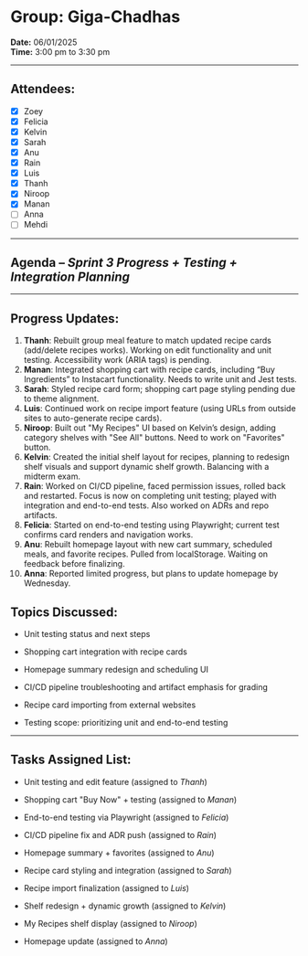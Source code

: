 # **Group:** Giga-Chadhas

**Date:** 06/01/2025  
**Time:** 3:00 pm to 3:30 pm

---

## **Attendees:**
- [x] Zoey  
- [x] Felicia  
- [x] Kelvin  
- [x] Sarah  
- [x] Anu  
- [x] Rain  
- [x] Luis  
- [x] Thanh  
- [x] Niroop  
- [x] Manan  
- [ ] Anna  
- [ ] Mehdi  

---

## **Agenda** – *Sprint 3 Progress + Testing + Integration Planning*

---

## **Progress Updates:**

1. **Thanh**: Rebuilt group meal feature to match updated recipe cards (add/delete recipes works). Working on edit functionality and unit testing. Accessibility work (ARIA tags) is pending.
2. **Manan**: Integrated shopping cart with recipe cards, including “Buy Ingredients” to Instacart functionality. Needs to write unit and Jest tests.
3. **Sarah**: Styled recipe card form; shopping cart page styling pending due to theme alignment.
4. **Luis**: Continued work on recipe import feature (using URLs from outside sites to auto-generate recipe cards).
5. **Niroop**: Built out "My Recipes" UI based on Kelvin’s design, adding category shelves with "See All" buttons. Need to work on "Favorites" button.
6. **Kelvin**: Created the initial shelf layout for recipes, planning to redesign shelf visuals and support dynamic shelf growth. Balancing with a midterm exam.
7. **Rain**: Worked on CI/CD pipeline, faced permission issues, rolled back and restarted. Focus is now on completing unit testing; played with integration and end-to-end tests. Also worked on ADRs and repo artifacts.
8. **Felicia**: Started on end-to-end testing using Playwright; current test confirms card renders and navigation works.
9. **Anu**: Rebuilt homepage layout with new cart summary, scheduled meals, and favorite recipes. Pulled from localStorage. Waiting on feedback before finalizing.
10. **Anna**: Reported limited progress, but plans to update homepage by Wednesday.

## **Topics Discussed:**

- Unit testing status and next steps  
+ Shopping cart integration with recipe cards  
* Homepage summary redesign and scheduling UI  
- CI/CD pipeline troubleshooting and artifact emphasis for grading  
+ Recipe card importing from external websites  
* Testing scope: prioritizing unit and end-to-end testing

---

## **Tasks Assigned List:**

- Unit testing and edit feature (assigned to *Thanh*)  
+ Shopping cart "Buy Now" + testing (assigned to *Manan*)  
* End-to-end testing via Playwright (assigned to *Felicia*)  
- CI/CD pipeline fix and ADR push (assigned to *Rain*)  
+ Homepage summary + favorites (assigned to *Anu*)  
* Recipe card styling and integration (assigned to *Sarah*)  
- Recipe import finalization (assigned to *Luis*)  
+ Shelf redesign + dynamic growth (assigned to *Kelvin*)  
* My Recipes shelf display (assigned to *Niroop*)  
- Homepage update (assigned to *Anna*)
